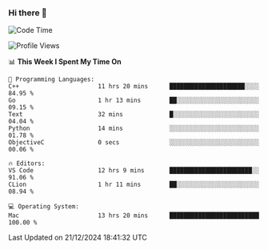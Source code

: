 ### Hi there 👋

<!--START_SECTION:waka-->
![Code Time](http://img.shields.io/badge/Code%20Time-889%20hrs%2023%20mins-blue)

![Profile Views](http://img.shields.io/badge/Profile%20Views-0-blue)

📊 **This Week I Spent My Time On** 

```text
💬 Programming Languages: 
C++                      11 hrs 20 mins      █████████████████████░░░░   84.95 % 
Go                       1 hr 13 mins        ██░░░░░░░░░░░░░░░░░░░░░░░   09.15 % 
Text                     32 mins             █░░░░░░░░░░░░░░░░░░░░░░░░   04.04 % 
Python                   14 mins             ░░░░░░░░░░░░░░░░░░░░░░░░░   01.78 % 
ObjectiveC               0 secs              ░░░░░░░░░░░░░░░░░░░░░░░░░   00.06 % 

🔥 Editors: 
VS Code                  12 hrs 9 mins       ███████████████████████░░   91.06 % 
CLion                    1 hr 11 mins        ██░░░░░░░░░░░░░░░░░░░░░░░   08.94 % 

💻 Operating System: 
Mac                      13 hrs 20 mins      █████████████████████████   100.00 % 
```


 Last Updated on 21/12/2024 18:41:32 UTC
<!--END_SECTION:waka-->

<!--
**JackeyHua-SJTU/JackeyHua-SJTU** is a ✨ _special_ ✨ repository because its `README.md` (this file) appears on your GitHub profile.

Here are some ideas to get you started:

- 🔭 I’m currently working on ...
- 🌱 I’m currently learning ...
- 👯 I’m looking to collaborate on ...
- 🤔 I’m looking for help with ...
- 💬 Ask me about ...
- 📫 How to reach me: ...
- 😄 Pronouns: ...
- ⚡ Fun fact: ...
-->
